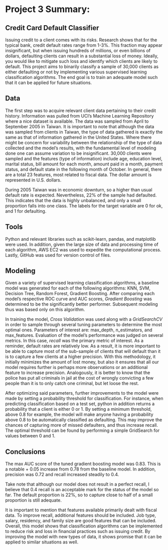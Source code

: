 # Project 3 Summary:
## Credit Card Default Classifier

Issuing credit to a client comes with its risks. Research shows that for the typical bank, credit default rates range from 1-3%. This fraction may appear insignificant, but when issuing hundreds of millions, or even billions of dollars, defaulting clients can result in a substantial loss of money. Ideally, you would like to mitigate such loss and identify which clients are likely to default. This project aims to binarily classify a sample of 30,000 clients as either defaulting or not by implementing various supervised learning classification algorithms. The end goal is to train an adequate model such that it can be applied for future situations. 

## Data

The first step was to acquire relevant client data pertaining to their credit history. Information was pulled from UCI’s Machine Learning Repository where a nice dataset is available. The data was sampled from April to September 2005 in Taiwan. It is important to note that although the data was sampled from clients in Taiwan, the type of data gathered is exactly the same as that of information gathered in the United States. Where there might be concern for variability between the relationship of the type of data collected and the model’s results, with the fundamental level of modeling done one can assume variation to be insignificant. 30,000 clients were sampled and the features (type of information) include age, education level, marital status, bill amount for each month, amount paid in a month, payment status, and default state in the following month of October. In general, there are a total 23 features, most related to fiscal data. The dollar amount is represented in U.S. dollars. 

During 2005 Taiwan was in economic downturn, so a higher than usual default rate is expected. Nevertheless, 22% of the sample had defaulted. This indicates that the data is highly unbalanced, and only a small proportion falls into one class. The labels for the target variable are 0 for ok, and 1 for defaulting. 

## Tools

Python and relevant libraries such as scikit-learn, pandas, and matplotlib were used. In addition, given the large size of data and processing time of each algorithm, AWS EC2 was used to expedite the computational process. Lastly, GitHub was used for version control of files. 

## Modeling

Given a variety of supervised learning classification algorithms, a baseline model was generated for each of the following algorithms: KNN, SVM, Decision Tree, Random Forest, Gradient Boosting. After comparing each model’s respective ROC curve and AUC scores, *Gradient Boosting* was determined to be the significantly better performer. Subsequent modeling thus was based only on this algorithm.

In training the model, *Cross Validation* was used along with a *GridSearchCV* in order to sample through several tuning parameters to determine the most optimal ones. Parameters of interest are: max_depth, n_estimators, and max_features. Evaluation of the model’s performance was judged on several metrics. In this case, *recall* was the primary metric of interest. As a reminder, default rates are relatively low. As a result, it is more important to be able to capture most of the sub-sample of clients that will default than it is to capture a few clients at a higher precision. With this methodology, it initially minimizes the amount of lost money, but also it ensures that all our model requires further is perhaps more observations or an additional feature to increase precision. Analogously, it is better to know that the police has put all criminals in jail at the cost of wrongly convicting a few people than it is to only catch one criminal, but let loose the rest.

After optimizing said parameters, further improvements to the model were made by setting a probability threshold for classification. For instance, when predicting classification based on a test set, python in addition returns a probability that a client is either 0 or 1. By setting a minimum threshold, above 0.8 for example, the model will make anyone having a probability above 0.8 to be automatically classified as defaulting. This may improve the chances of capturing more of missed defaulters, and thus increase recall. The optimal threshold can be found by performing a simple GridSearch for values between 0 and 1.

## Conclusions

The max AUC score of the tuned gradient boosting model was 0.83. This is a notable  + 0.05 increase from 0.78 from the baseline model. In addition, precision was 0.72 and recall increased steadily to 0.4. 

Take note that although our model does not result in a perfect recall, I believe that 0.4 recall is an acceptable mark for the status of the model so far. The default proportion is 22%, so to capture close to half of a small proportion is still adequate. 

It is important to mention that features available primarily dealt with fiscal data. To improve recall, additional features should be included. Job type, salary, residency, and family size are good features that can be included. Overall, this model shows that classification algorithms can be implemented to reduce risk and loss in financial practices such as issuing credit. By improving the model with new types of data, it shows promise that it can be applied to similar situations as well.



